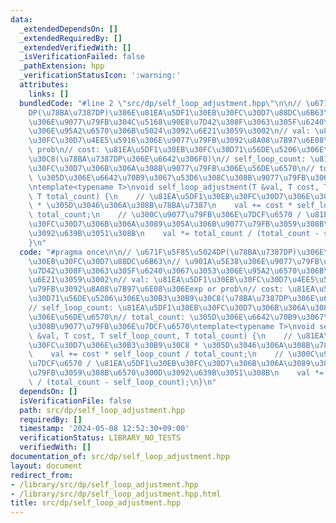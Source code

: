 ```yaml
---
data:
  _extendedDependsOn: []
  _extendedRequiredBy: []
  _extendedVerifiedWith: []
  _isVerificationFailed: false
  _pathExtension: hpp
  _verificationStatusIcon: ':warning:'
  attributes:
    links: []
  bundledCode: "#line 2 \"src/dp/self_loop_adjustment.hpp\"\n\n// \u671F\u5F85\u5024\
    DP(\u78BA\u7387DP)\u306E\u81EA\u5DF1\u30EB\u30FC\u30D7\u88DC\u6B63\n// \u901A\u5E38\
    \u306E\u9077\u79FB\u304C\u5168\u90E8\u7D42\u308F\u3063\u305F\u6240\u3067\u3053\
    \u306E\u95A2\u6570\u306B\u5024\u3092\u6E21\u3059\u3002\n// val: \u81EA\u5DF1\u30EB\
    \u30FC\u30D7\u4EE5\u5916\u306E\u9077\u79FB\u3092\u8A08\u7B97\u6E08\u306Eexp or\
    \ prob\n// cost: \u81EA\u5DF1\u30EB\u30FC\u30D71\u56DE\u5206\u306E\u30B3\u30B9\
    \u30C8(\u78BA\u7387DP\u306E\u6642\u306F0)\n// self_loop_count: \u81EA\u5DF1\u30EB\
    \u30FC\u30D7\u306B\u306A\u308B\u9077\u79FB\u306E\u56DE\u6570\n// total_count:\
    \ \u305D\u306E\u6642\u70B9\u3067\u53D6\u308C\u308B\u9077\u79FB\u306E\u7DCF\u6570\
    \ntemplate<typename T>\nvoid self_loop_adjustment(T &val, T cost, T self_loop_count,\
    \ T total_count) {\n    // \u81EA\u5DF1\u30EB\u30FC\u30D7\u306E\u30B3\u30B9\u30C8\
    \ * \u305D\u3046\u306A\u308B\u78BA\u7387\n    val += cost * self_loop_count /\
    \ total_count;\n    // \u300C\u9077\u79FB\u306E\u7DCF\u6570 / \u81EA\u5DF1\u30EB\
    \u30FC\u30D7\u306B\u306A\u3089\u305A\u306B\u9077\u79FB\u3059\u308B\u6570\u300D\
    \u3092\u639B\u3051\u308B\n    val *= total_count / (total_count - self_loop_count);\n\
    }\n"
  code: "#pragma once\n\n// \u671F\u5F85\u5024DP(\u78BA\u7387DP)\u306E\u81EA\u5DF1\
    \u30EB\u30FC\u30D7\u88DC\u6B63\n// \u901A\u5E38\u306E\u9077\u79FB\u304C\u5168\u90E8\
    \u7D42\u308F\u3063\u305F\u6240\u3067\u3053\u306E\u95A2\u6570\u306B\u5024\u3092\
    \u6E21\u3059\u3002\n// val: \u81EA\u5DF1\u30EB\u30FC\u30D7\u4EE5\u5916\u306E\u9077\
    \u79FB\u3092\u8A08\u7B97\u6E08\u306Eexp or prob\n// cost: \u81EA\u5DF1\u30EB\u30FC\
    \u30D71\u56DE\u5206\u306E\u30B3\u30B9\u30C8(\u78BA\u7387DP\u306E\u6642\u306F0)\n\
    // self_loop_count: \u81EA\u5DF1\u30EB\u30FC\u30D7\u306B\u306A\u308B\u9077\u79FB\
    \u306E\u56DE\u6570\n// total_count: \u305D\u306E\u6642\u70B9\u3067\u53D6\u308C\
    \u308B\u9077\u79FB\u306E\u7DCF\u6570\ntemplate<typename T>\nvoid self_loop_adjustment(T\
    \ &val, T cost, T self_loop_count, T total_count) {\n    // \u81EA\u5DF1\u30EB\
    \u30FC\u30D7\u306E\u30B3\u30B9\u30C8 * \u305D\u3046\u306A\u308B\u78BA\u7387\n\
    \    val += cost * self_loop_count / total_count;\n    // \u300C\u9077\u79FB\u306E\
    \u7DCF\u6570 / \u81EA\u5DF1\u30EB\u30FC\u30D7\u306B\u306A\u3089\u305A\u306B\u9077\
    \u79FB\u3059\u308B\u6570\u300D\u3092\u639B\u3051\u308B\n    val *= total_count\
    \ / (total_count - self_loop_count);\n}\n"
  dependsOn: []
  isVerificationFile: false
  path: src/dp/self_loop_adjustment.hpp
  requiredBy: []
  timestamp: '2024-05-08 12:52:30+09:00'
  verificationStatus: LIBRARY_NO_TESTS
  verifiedWith: []
documentation_of: src/dp/self_loop_adjustment.hpp
layout: document
redirect_from:
- /library/src/dp/self_loop_adjustment.hpp
- /library/src/dp/self_loop_adjustment.hpp.html
title: src/dp/self_loop_adjustment.hpp
---
```

